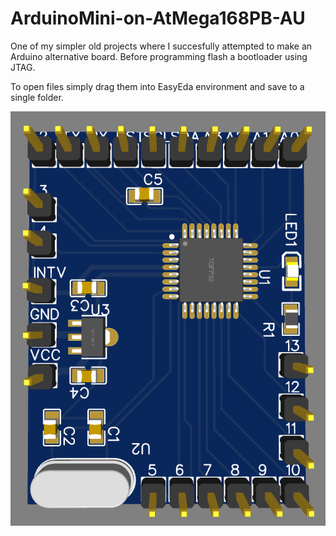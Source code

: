 # ArduinoMini-on-AtMega168PB-AU

One of my simpler old projects where I succesfully attempted to make an Arduino alternative board. Before programming flash a bootloader using JTAG.

To open files simply drag them into EasyEda environment and save to a single folder.

<img src="https://github.com/ChipSelectCS/ArduinoMini-on-AtMega168PB-AU/blob/main/image.png" width="600" />
